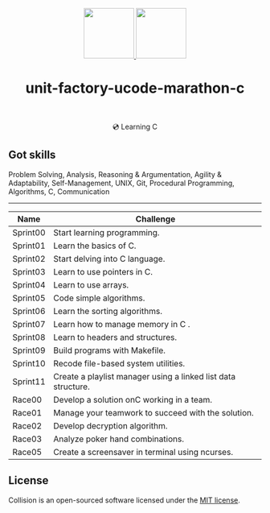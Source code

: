 <p align="center">
    <a href="https://unitfactory.net/en/" target="_blank">
        <img src="https://github.com/slava-pleshkov/unit-factory-ucode/blob/master/.git_images/unit_logo.png?raw=true" height="100px">
    </a>
    <a href="https://ucode.world/en/" target="_blank">
        <img src="https://github.com/slava-pleshkov/unit-factory-ucode/blob/master/.git_images/ucode_logo.png?raw=true" height="100px">
    </a>
    <h1 align="center">unit-factory-ucode-marathon-c</h1>
    <br>
</p>
<p align="center">💿 Learning C</p>

## Got skills

Problem Solving, Analysis, Reasoning & Argumentation, Agility & Adaptability, Self-Management, UNIX, Git, Procedural Programming, Algorithms, C, Communication

<hr>

|Name|Challenge|
|-------------|----------------------------------------------------|
|Sprint00|Start learning programming.|
|Sprint01|Learn the basics of C.|
|Sprint02|Start delving into C language.|
|Sprint03|Learn to use pointers in C.|
|Sprint04|Learn to use arrays.|
|Sprint05|Code simple algorithms.|
|Sprint06|Learn the sorting algorithms.|
|Sprint07|Learn how to manage memory in C .|
|Sprint08|Learn to headers and structures.|
|Sprint09|Build programs with Makefile.|
|Sprint10|Recode file-based system utilities.|
|Sprint11|Create a playlist manager using a linked list data structure.|
|Race00|Develop a solution onC  working in a team.|
|Race01|Manage your teamwork to succeed with the solution.|
|Race02|Develop decryption algorithm.|
|Race03|Analyze poker hand combinations.|
|Race05|Create a screensaver in terminal using ncurses.|

## License

Collision is an open-sourced software licensed under the [MIT license](LICENSE.md).
